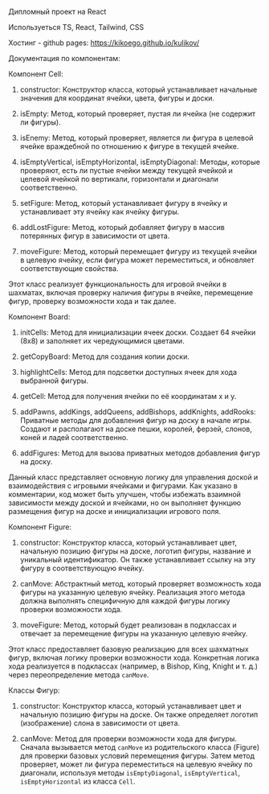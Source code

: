 Дипломный проект на React

Используеться TS, React, Tailwind, CSS

Хостинг - github pages: https://kikoego.github.io/kulikov/

Документация по компонентам:

Компонент Cell:

1. constructor: Конструктор класса, который устанавливает начальные значения для координат ячейки, цвета, фигуры и доски.

2. isEmpty: Метод, который проверяет, пустая ли ячейка (не содержит ли фигуры).

3. isEnemy: Метод, который проверяет, является ли фигура в целевой ячейке враждебной по отношению к фигуре в текущей ячейке.

4. isEmptyVertical, isEmptyHorizontal, isEmptyDiagonal: Методы, которые проверяют, есть ли пустые ячейки между текущей ячейкой и целевой ячейкой по вертикали, горизонтали и диагонали соответственно.

5. setFigure: Метод, который устанавливает фигуру в ячейку и устанавливает эту ячейку как ячейку фигуры.

6. addLostFigure: Метод, который добавляет фигуру в массив потерянных фигур в зависимости от цвета.

7. moveFigure: Метод, который перемещает фигуру из текущей ячейки в целевую ячейку, если фигура может переместиться, и обновляет соответствующие свойства.

Этот класс реализует функциональность для игровой ячейки в шахматах, включая проверку наличия фигуры в ячейке, перемещение фигур, проверку возможности хода и так далее.

Компонент Board:

1. initCells: Метод для инициализации ячеек доски. Создает 64 ячейки (8x8) и заполняет их чередующимися цветами.

2. getCopyBoard: Метод для создания копии доски.

3. highlightCells: Метод для подсветки доступных ячеек для хода выбранной фигуры.

4. getCell: Метод для получения ячейки по её координатам x и y.

5. addPawns, addKings, addQueens, addBishops, addKnights, addRooks: Приватные методы для добавления фигур на доску в начале игры. Создают и располагают на доске пешки, королей, ферзей, слонов, коней и ладей соответственно.

6. addFigures: Метод для вызова приватных методов добавления фигур на доску.

Данный класс представляет основную логику для управления доской и взаимодействия с игровыми ячейками и фигурами. Как указано в комментарии, код может быть улучшен, чтобы избежать взаимной зависимости между доской и ячейками, но он выполняет функцию размещения фигур на доске и инициализации игрового поля.

Компонент Figure:

1. constructor: Конструктор класса, который устанавливает цвет, начальную позицию фигуры на доске, логотип фигуры, название и уникальный идентификатор. Он также устанавливает ссылку на эту фигуру в соответствующую ячейку.

2. canMove: Абстрактный метод, который проверяет возможность хода фигуры на указанную целевую ячейку. Реализация этого метода должна выполнять специфичную для каждой фигуры логику проверки возможности хода.

3. moveFigure: Метод, который будет реализован в подклассах и отвечает за перемещение фигуры на указанную целевую ячейку.

Этот класс предоставляет базовую реализацию для всех шахматных фигур, включая логику проверки возможности хода. Конкретная логика хода реализуется в подклассах (например, в Bishop, King, Knight и т. д.) через переопределение метода `canMove`.

Классы Фигур:

1. constructor: Конструктор класса, который устанавливает цвет и начальную позицию фигуры на доске. Он также определяет логотип (изображение) слона в зависимости от цвета.

2. canMove: Метод для проверки возможности хода для фигуры. Сначала вызывается метод `canMove` из родительского класса (Figure) для проверки базовых условий перемещения фигуры. Затем метод проверяет, может ли фигура переместиться на целевую ячейку по диагонали, используя методы `isEmptyDiagonal`, `isEmptyVertical`, `isEmptyHorizontal` из класса `Cell`.
